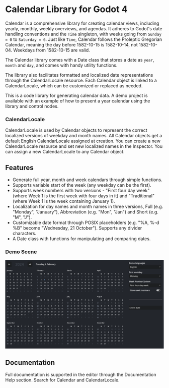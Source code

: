 # Calendar Library for Godot 4

Calendar is a comprehensive library for creating calendar views, including yearly, monthly, weekly overviews, and agendas. It adheres to Godot's date handling conventions and the `Time` singleton, with weeks going from `Sunday = 0` to `Saturday = 6`. Just like `Time`, Calendar follows the Proleptic Gregorian Calendar, meaning the day before 1582-10-15 is 1582-10-14, not 1582-10-04. Weekdays from 1582-10-15 are valid.

The Calendar library comes with a Date class that stores a date as `year`, `month` and `day`, and comes with handy utility functions.

The library also facilitates formatted and localized date representations through the CalendarLocale resource. Each Calendar object is linked to a CalendarLocale, which can be customized or replaced as needed.

This is a code library for generating calendar data. A demo project is available with an example of how to present a year calendar using the library and control nodes.


### CalendarLocale
CalendarLocale is used by Calendar objects to represent the correct localized versions of weekday and month names. All Calendar objects get a default English CalendarLocale assigned at creation. You can create a new CalendarLocale resource and set new localized names in the Inspector. You can assign a new CalendarLocale to any Calendar object.


## Features
- Generate full year, month and week calendars through simple functions.
- Supports variable start of the week (any weekday can be the first).
- Supports week numbers with two versions - "First four day week" (where Week 1 is the first week with four days in it) and "Traditional" (where Week 1 is the week containing January 1).
- Localization for day names and month names in three versions, Full (e.g. "Monday", "January"), Abbreviation (e.g. "Mon", "Jan") and Short (e.g. "M", "J").
- Customizable date format through POSIX placeholders (e.g. "%A, %-d %B" become "Wednesday, 21 October"). Supports any divider characters.
- A Date class with functions for manipulating and comparing dates.


### Demo Scene
![Calendar Library](./docs/calendar_library_screen.png)


## Documentation
Full documentation is supported in the editor through the Documentation Help section. Search for  Calendar and CalendarLocale.
